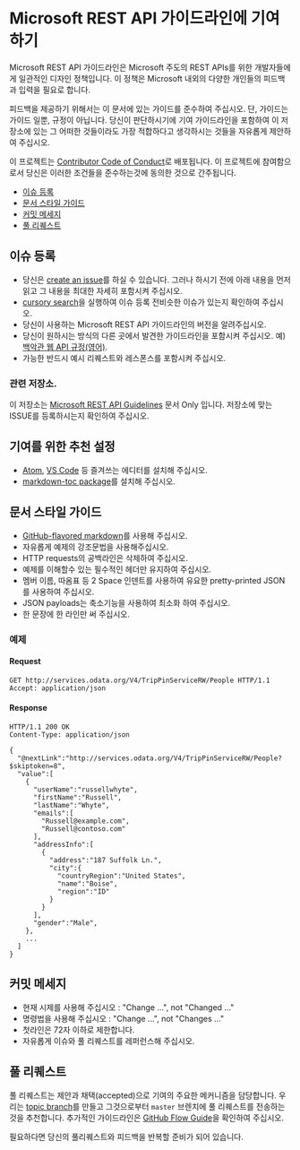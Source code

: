 # Microsoft REST API 가이드라인에 기여하기
Microsoft REST API 가이드라인은 Microsoft 주도의 REST APIs를 위한 개발자들에게 일관적인 디자인 정책입니다. 이 정책은 Microsoft 내외의 다양한 개인들의 피드백과 입력을 필요로 합니다.

피드백을 제공하기 위해서는 이 문서에 있는 가이드를 준수하여 주십시오. 단, 가이드는 가이드 일뿐, 규정이 아닙니다. 당신이 판단하시기에 기여 가이드라인을 포함하여 이 저장소에 있는 그 어떠한 것들이라도 가장 적합하다고 생각하시는 것들을 자유롭게 제안하여 주십시오.

이 프로젝트는 [Contributor Code of Conduct][code-of-conduct]로 배포됩니다. 이 프로젝트에 참여함으로서 당신은 이러한 조건들을 준수하는것에 동의한 것으로 간주됩니다. 
- [이슈 등록](#이슈-등록)
- [문서 스타일 가이드](#문서-스타일-가이드)
- [커밋 메세지](#커밋-메세지)
- [풀 리퀘스트](#풀-리퀘스트)

## 이슈 등록
- 당신은 [create an issue][new-issue]를 하실 수 있습니다. 그러나 하시기 전에 아래 내용을 먼저 읽고 그 내용을 최대한 자세히 포함시켜 주십시오.
- [cursory search][issue-search]을 실행하여 이슈 등록 전비슷한 이슈가 있는지 확인하여 주십시오.
- 당신이 사용하는 Microsoft REST API 가이드라인의 버전을 알려주십시오.
- 당신이 원하시는 방식의 다른 곳에서 발견한 가이드라인을 포함시켜 주십시오. 예) [백악관 웹 API 규정(영어)][white-house-api-guidelines].
- 가능한 반드시 예시 리퀘스트와 레스폰스를 포함시켜 주십시오.

### 관련 저장소.
이 저장소는 [Microsoft REST API Guidelines](https://github.com/Microsoft/api-guidelines) 문서 Only 입니다. 저장소에 맞는 ISSUE를 등록하시는지 확인하여 주십시오.

## 기여를 위한 추천 설정
- [Atom][atom], [VS Code][vscode] 등 즐겨쓰는 에디터를 설치해 주십시오.
- [markdown-toc package][markdown-toc]를 설치해 주십시오.

## 문서 스타일 가이드
- [GitHub-flavored markdown][gfm]를 사용해 주십시오.
- 자유롭게 예제의 강조문법을 사용해주십시오. 
- HTTP requests의 공백라인은 삭제하여 주십시오.
- 예제를 이해할수 있는 필수적인 헤더만 유지하여 주십시오.
- 멤버 이름, 따옴표 등 2 Space 인덴트를 사용하여 유요한 pretty-printed JSON를 사용하여 주십시오. 
- JSON payloads는 축소기능을 사용하여 최소화 하여 주십시오.
- 한 문장에 한 라인만 써 주십시오.

### 예제
#### Request

```http
GET http://services.odata.org/V4/TripPinServiceRW/People HTTP/1.1
Accept: application/json
```

#### Response

```http
HTTP/1.1 200 OK
Content-Type: application/json

{
  "@nextLink":"http://services.odata.org/V4/TripPinServiceRW/People?$skiptoken=8",
  "value":[
    {
      "userName":"russellwhyte",
      "firstName":"Russell",
      "lastName":"Whyte",
      "emails":[
        "Russell@example.com",
        "Russell@contoso.com"
      ],
      "addressInfo":[
        {
          "address":"187 Suffolk Ln.",
          "city":{
            "countryRegion":"United States",
            "name":"Boise",
            "region":"ID"
          }
        }
      ],
      "gender":"Male",
    },
    ...
  ]
}
```

## 커밋 메세지
- 현재 시제를 사용해 주십시오 : "Change ...", not "Changed ..."
- 명령법을 사용해 주십시오 : "Change ...", not "Changes ..."
- 첫라인은 72자 이하로 제한합니다.
- 자유롭게 이슈와 풀 리퀘스트를 레퍼런스해 주십시오.

## 풀 리퀘스트
풀 리퀘스트는 제안과 채택(accepted)으로 기여의 주요한 메커니즘을 담당합니다. 우리는 [topic branch][topic-branch]를 만들고 그것으로부터 `master` 브렌치에 풀 리퀘스트를 전송하는 것을 추천합니다. 추가적인 가이드라인은 [GitHub Flow Guide][github-flow-guide]을 확인하여 주십시오.

필요하다면 당신의 풀리퀘스트와 피드백을 반복할 준비가 되어 있습니다.

[code-of-conduct]: https://opensource.microsoft.com/codeofconduct/
[new-issue]: https://github.com/Microsoft/api-guidelines/issues/new
[issue-search]: https://github.com/Microsoft/api-guidelines/issues
[white-house-api-guidelines]: https://github.com/WhiteHouse/api-standards/blob/master/README.md
[topic-branch]: http://www.git-scm.com/book/en/v2/Git-Branching-Branching-Workflows#Topic-Branches
[gfm]: https://guides.github.com/features/mastering-markdown/#GitHub-flavored-markdown
[github-flow-guide]: https://guides.github.com/introduction/flow/
[atom-beautify]: https://atom.io/packages/atom-beautify
[atom]: http://atom.io
[markdown-toc]: https://atom.io/packages/markdown-toc
[vscode]: https://code.visualstudio.com/
